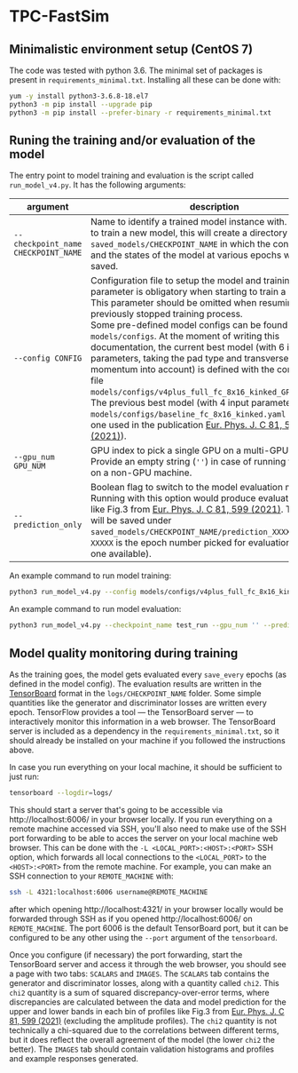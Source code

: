 # TPC-FastSim

## Minimalistic environment setup (CentOS 7)

The code was tested with python 3.6. The minimal set of packages is present in `requirements_minimal.txt`. Installing all these can be done with:

```bash
yum -y install python3-3.6.8-18.el7
python3 -m pip install --upgrade pip
python3 -m pip install --prefer-binary -r requirements_minimal.txt
```

## Runing the training and/or evaluation of the model
The entry point to model training and evaluation is the script called `run_model_v4.py`. It has the following arguments:

argument | description
-|-
`--checkpoint_name CHECKPOINT_NAME` | Name to identify a trained model instance with. If starting to train a new model, this will create a directory `saved_models/CHECKPOINT_NAME` in which the configuration and the states of the model at various epochs will be saved.
`--config CONFIG` | Configuration file to setup the model and training. This parameter is obligatory when starting to train a **new** model. This parameter should be omitted when resuming a previously stopped training process.<br />Some pre-defined model configs can be found in `models/configs`. At the moment of writing this documentation, the current best model (with 6 input parameters, taking the pad type and transverse momentum into account) is defined with the configuration file `models/configs/v4plus_full_fc_8x16_kinked_GP50_js.yaml`. The previous best model (with 4 input parameters) is `models/configs/baseline_fc_8x16_kinked.yaml` (this is the one used in the publication [Eur. Phys. J. C 81, 599 (2021)](https://doi.org/10.1140/epjc/s10052-021-09366-4)).
`--gpu_num GPU_NUM` | GPU index to pick a single GPU on a multi-GPU machine. Provide an empty string (`''`) in case of running this code on a non-GPU machine.
`--prediction_only` | Boolean flag to switch to the model evaluation mode. Running with this option would produce evaluation plots like Fig.3 from [Eur. Phys. J. C 81, 599 (2021)](https://doi.org/10.1140/epjc/s10052-021-09366-4). The plots will be saved under `saved_models/CHECKPOINT_NAME/prediction_XXXXX`, where `XXXXX` is the epoch number picked for evaluation (the latest one available).

An example command to run model training:
```bash
python3 run_model_v4.py --config models/configs/v4plus_full_fc_8x16_kinked_GP50_js.yaml --checkpoint_name test_run --gpu_num ''
```

An example command to run model evaluation:
```bash
python3 run_model_v4.py --checkpoint_name test_run --gpu_num '' --prediction_only
```

## Model quality monitoring during training

As the training goes, the model gets evaluated every `save_every` epochs (as defined in the model config). The evaluation results are written in the [TensorBoard](https://www.tensorflow.org/tensorboard/) format in the `logs/CHECKPOINT_NAME` folder. Some simple quantities like the generator and discriminator losses are written every epoch. TensorFlow provides a tool — the TensorBoard server — to interactively monitor this information in a web browser. The TensorBoard server is included as a dependency in the `requirements_minimal.txt`, so it should already be installed on your machine if you followed the instructions above.

In case you run everything on your local machine, it should be sufficient to just run:
```bash
tensorboard --logdir=logs/
```
This should start a server that's going to be accessible via http://localhost:6006/ in your browser locally. If you run everything on a remote machine accessed via SSH, you'll also need to make use of the SSH port forwarding to be able to acces the server on your local machine web browser. This can be done with the `-L <LOCAL_PORT>:<HOST>:<PORT>` SSH option, which forwards all local connections to the `<LOCAL_PORT>` to the `<HOST>:<PORT>` from the remote machine. For example, you can make an SSH connection to your `REMOTE_MACHINE` with:
```bash
ssh -L 4321:localhost:6006 username@REMOTE_MACHINE
```
after which opening http://localhost:4321/ in your browser locally would be forwarded through SSH as if you opened http://localhost:6006/ on `REMOTE_MACHINE`. The port 6006 is the default TensorBoard port, but it can be configured to be any other using the `--port` argument of the `tensorboard`.

Once you configure (if necessary) the port forwarding, start the TensorBoard server and access it through the web browser, you should see a page with two tabs: `SCALARS` and `IMAGES`. The `SCALARS` tab contains the generator and discriminator losses, along with a quantity called `chi2`. This `chi2` quantity is a sum of squared discrepancy-over-error terms, where discrepancies are calculated between the data and model prediction for the upper and lower bands in each bin of profiles like Fig.3 from [Eur. Phys. J. C 81, 599 (2021)](https://doi.org/10.1140/epjc/s10052-021-09366-4) (excluding the amplitude profiles). The `chi2` quantity is not technically a chi-squared due to the correlations between different terms, but it does reflect the overall agreement of the model (the lower `chi2` the better). The `IMAGES` tab should contain validation histograms and profiles and example responses generated.

